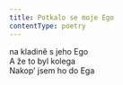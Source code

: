 ```yaml
---
title: Potkalo se moje Ego
contentType: poetry
---
```


<section>

na kladině s jeho Ego  
A že to byl kolega  
Nakop’ jsem ho do Ega

</section>

